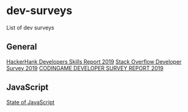 # dev-surveys
List of dev surveys

## General

[HackerHank Developers Skills Report 2019](https://research.hackerrank.com/developer-skills/2019)
[Stack Overflow Developer Survey 2019](https://insights.stackoverflow.com/survey/2019)
[CODINGAME DEVELOPER SURVEY REPORT 2019](https://www.codingame.com/work/resources/codingame-2019-developer-survey/cover/)

## JavaScript

[State of JavaScript](https://2018.stateofjs.com/introduction)

